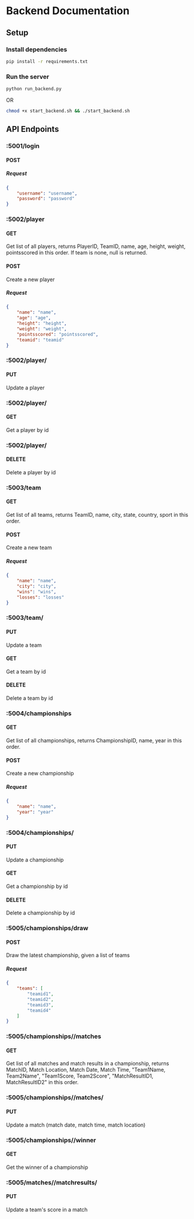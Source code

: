 # Backend Documentation
## Setup
### Install dependencies
```bash
pip install -r requirements.txt
```
### Run the server
```bash
python run_backend.py
```
OR
```bash
chmod +x start_backend.sh && ./start_backend.sh
```

## API Endpoints
### :5001/login
#### POST
##### Request
```json
{
    "username": "username",
    "password": "password"
}
```
### :5002/player
#### GET
Get list of all players, returns PlayerID, TeamID, name, age, height, weight, pointsscored in this order. If team is none, null is returned.
#### POST
Create a new player
##### Request
```json
{
    "name": "name",
    "age": "age",
    "height": "height",
    "weight": "weight",
    "pointsscored": "pointsscored",
    "teamid": "teamid"
}
```
### :5002/player/<playerid>
#### PUT
Update a player

### :5002/player/<playerid>
#### GET
Get a player by id

### :5002/player/<playerid>
#### DELETE
Delete a player by id

### :5003/team
#### GET
Get list of all teams, returns TeamID, name, city, state, country, sport in this order.
#### POST
Create a new team
##### Request
```json
{
    "name": "name",
    "city": "city",
    "wins": "wins",
    "losses": "losses"
}
```

### :5003/team/<teamid>
#### PUT
Update a team
#### GET
Get a team by id
#### DELETE
Delete a team by id

### :5004/championships
#### GET
Get list of all championships, returns ChampionshipID, name, year in this order.
#### POST
Create a new championship
##### Request
```json
{
    "name": "name",
    "year": "year"
}
```

### :5004/championships/<championshipid>
#### PUT
Update a championship
#### GET
Get a championship by id
#### DELETE
Delete a championship by id

### :5005/championships/draw
#### POST
Draw the latest championship, given a list of teams
##### Request
```json
{
    "teams": [
        "teamid1",
        "teamid2",
        "teamid3",
        "teamid4"
    ]
}
```
### :5005/championships/<championshipid>/matches
#### GET
Get list of all matches and match results in a championship, returns MatchID, Match Location, Match Date, Match Time, "Team1Name, Team2Name", "Team1Score, Team2Score", "MatchResultID1, MatchResultID2" in this order.

### :5005/championships/<championshipid>/matches/<matchid>
#### PUT
Update a match (match date, match time, match location)

### :5005/championships/<championshipid>/winner
#### GET
Get the winner of a championship

### :5005/matches/<matchid>/matchresults/<matchresultid>
#### PUT
Update a team's score in a match